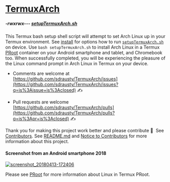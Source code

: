 # [TermuxArch](https://github.com/sdrausty/TermuxArch)

##### -rwxrwx--- [setupTermuxArch.sh](https://sdrausty.github.io/TermuxArch/setupTermuxArch.sh)  

This Termux bash setup shell script will attempt to set Arch Linux up in your Termux environment.  See [install](docs/install) for options how to run [`setupTermuxArch.sh`](setupTermuxArch.sh) on device.  Use `bash setupTermuxArch.sh` to install Arch Linux in a Termux [PRoot](docs/PRoot) container on your Android smartphone and tablet, and Chromebook too.  When successfully completed, you will be experiencing the pleasure of the Linux command prompt in Arch Linux in Termux on your device. 

* Comments are welcome at [https://github.com/sdrausty/TermuxArch/issues](https://github.com/sdrausty/TermuxArch/issues?q=is%3Aissue+is%3Aclosed) ✍ 

* Pull requests are welcome [https://github.com/sdrausty/TermuxArch/pulls](https://github.com/sdrausty/TermuxArch/pulls?q=is%3Apr+is%3Aclosed) ✍ 

Thank you for making this project work better and please contribute 🔆  See [Contributors](https://sdrausty.github.io/TermuxArch/CONTRIBUTORS).  See [README.md](README.md) and [Notice to Contributors](https://sdrausty.github.io/TermuxArch/NOTICE.html) for more information about this project.

#### Screenshot from an Android smartphone 2018
[![screenshot_20180413-172406](https://user-images.githubusercontent.com/27742457/38758637-ec0ff0dc-3f3f-11e8-802c-82bc511cde88.png)](https://TermuxArch.github.io/docsTermuxArch/install)

Please see [PRoot](PRoot) for more information about Linux in Termux PRoot.  

